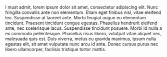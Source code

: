 I must admit, lorem ipsum dolor sit amet, consectetur adipiscing elit. Nunc fringilla convallis ante non elementum. Etiam eget finibus nisl, vitae eleifend leo. Suspendisse at laoreet ante. Morbi feugiat augue eu elementum tincidunt. Praesent tincidunt congue egestas. Phasellus hendrerit eleifend ante, nec scelerisque lacus. Suspendisse tincidunt posuere. Morbi id nulla a ex commodo pellentesque. Phasellus risus libero, volutpat vitae aliquet nec, malesuada quis est. Duis viverra, metus eu gravida maximus, ipsum nulla egestas elit, sit amet vulputate nunc arcu id ante. Donec cursus purus nec libero ullamcorper, facilisis tristique tortor mattis.
